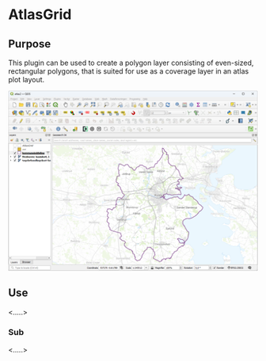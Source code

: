# AtlasGrid
## Purpose

This plugin can be used to create a polygon layer consisting of even-sized, rectangular polygons, that is suited for use as a coverage layer in an atlas plot layout.

![map](./images/map.png)

## Use
<.....>

### Sub
<.....>


